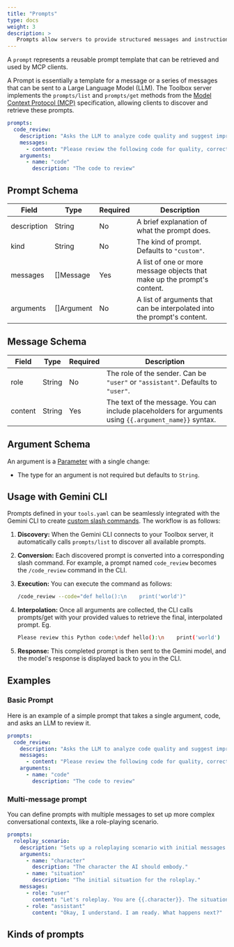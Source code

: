 ```yaml
---
title: "Prompts"
type: docs
weight: 3
description: >
   Prompts allow servers to provide structured messages and instructions for interacting with language models.
---
```


A `prompt` represents a reusable prompt template that can be retrieved and used
by MCP clients.

A Prompt is essentially a template for a message or a series of messages that can be sent to a Large Language Model (LLM). The Toolbox server implements the `prompts/list` and `prompts/get` methods from the [Model Context Protocol (MCP)](https://modelcontextprotocol.io/docs/getting-started/intro) specification, allowing clients to discover and retrieve these prompts.

```yaml
prompts:
  code_review:
    description: "Asks the LLM to analyze code quality and suggest improvements."
    messages:
      - content: "Please review the following code for quality, correctness, and potential improvements: \n\n{{.code}}"
    arguments:
      - name: "code"
        description: "The code to review"
```

## Prompt Schema

| Field | Type | Required | Description |
| --- | --- | --- | --- |
| description | String | No | A brief explanation of what the prompt does. |
| kind | String | No | The kind of prompt. Defaults to `"custom"`. |
| messages | []Message | Yes | A list of one or more message objects that make up the prompt's content. |
| arguments | []Argument | No | A list of arguments that can be interpolated into the prompt's content.|

## Message Schema

| Field | Type | Required | Description |
| --- | --- | --- | --- |
| role | String | No | The role of the sender. Can be `"user"` or `"assistant"`. Defaults to `"user"`. |
| content | String | Yes | The text of the message. You can include placeholders for arguments using `{{.argument_name}}` syntax. |

## Argument Schema

An argument is a [Parameter](../tools/_index.md#specifying-parameters) with a single change:

- The type for an argument is not required but defaults to `String`.

## Usage with Gemini CLI

Prompts defined in your `tools.yaml` can be seamlessly integrated with the Gemini CLI to create [custom slash commands](https://github.com/google-gemini/gemini-cli/blob/main/docs/tools/mcp-server.md#mcp-prompts-as-slash-commands).  The workflow is as follows:

1. **Discovery:** When the Gemini CLI connects to your Toolbox server, it automatically calls `prompts/list` to discover all available prompts.

2. **Conversion:** Each discovered prompt is converted into a corresponding slash command. For example, a prompt named `code_review` becomes the `/code_review` command in the CLI.

3. **Execution:** You can execute the command as follows:

    ```bash
    /code_review --code="def hello():\n    print('world')"
    ```

4. **Interpolation:** Once all arguments are collected, the CLI calls prompts/get
   with your provided values to retrieve the final, interpolated prompt.
    Eg.

    ```bash
    Please review this Python code:\ndef hello():\n    print('world')
    ```

5. **Response:** This completed prompt is then sent to the Gemini model, and the model's response is displayed back to you in the CLI.

## Examples

### Basic Prompt

Here is an example of a simple prompt that takes a single argument, code, and
asks an LLM to review it.

```yaml
prompts:
  code_review:
    description: "Asks the LLM to analyze code quality and suggest improvements."
    messages:
      - content: "Please review the following code for quality, correctness, and potential improvements: \n\n{{.code}}"
    arguments:
      - name: "code"
        description: "The code to review"
```

### Multi-message prompt

You can define prompts with multiple messages to set up more complex
conversational contexts, like a role-playing scenario.

```yaml
prompts:
  roleplay_scenario:
    description: "Sets up a roleplaying scenario with initial messages."
    arguments:
      - name: "character"
        description: "The character the AI should embody."
      - name: "situation"
        description: "The initial situation for the roleplay."
    messages:
      - role: "user"
        content: "Let's roleplay. You are {{.character}}. The situation is: {{.situation}}"
      - role: "assistant"
        content: "Okay, I understand. I am ready. What happens next?"
```

## Kinds of prompts
